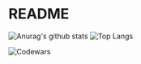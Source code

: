 # README

![Anurag's github stats](https://github-readme-stats.vercel.app/api?username=Coconut8201&theme=tokyonight)
![Top Langs](https://github-readme-stats.vercel.app/api/top-langs/?username=Coconut8201&layout=compact&theme=tokyonight)

![Codewars](https://github.r2v.ch/codewars?user=Coconut8201&theme=tokyonight)
